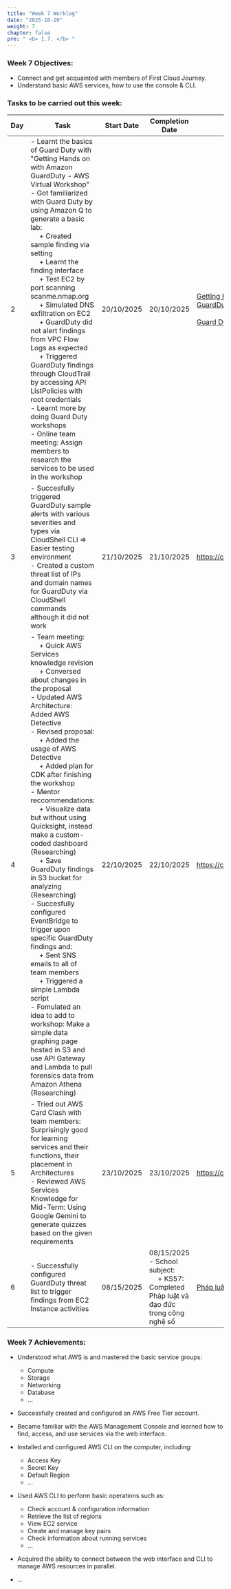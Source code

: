 ```yaml
---
title: "Week 7 Worklog"
date: "2025-10-20"
weight: 7
chapter: false
pre: " <b> 1.7. </b> "
---
```

### Week 7 Objectives:

* Connect and get acquainted with members of First Cloud Journey.
* Understand basic AWS services, how to use the console & CLI.

### Tasks to be carried out this week:
| Day | Task                                                                                                                                                                                                   | Start Date | Completion Date | Reference Material                        |
| --- | ------------------------------------------------------------------------------------------------------------------------------------------------------------------------------------------------------ | ---------- | --------------- | ----------------------------------------- |
| 2   | - Learnt the basics of Guard Duty with "Getting Hands on with Amazon GuardDuty - AWS Virtual Workshop" <br> - Got familiarized with Guard Duty by using Amazon Q to generate a basic lab: <br> &emsp; + Created sample finding via setting <br> &emsp; + Learnt the finding interface <br> &emsp; + Test EC2 by port scanning scanme.nmap.org <br> &emsp; + Simulated DNS exfiltration on EC2 <br> &emsp; + GuardDuty did not alert findings from VPC Flow Logs as expected <br> &emsp; + Triggered GuardDuty findings through CloudTrail by accessing API ListPolicies with root credentials <br> - Learnt more by doing Guard Duty workshops <br> - Online team meeting: Assign members to research the services to be used in the workshop  | 20/10/2025 | 20/10/2025| [Getting Hands on with Amazon GuardDuty - AWS Virtual Workshop](https://www.youtube.com/watch?v=eq3_H-aiHhk) <br><br> [Guard Duty Workshop](https://catalog.workshops.aws/security/en-US) |
| 3   | - Succesfully triggered GuardDuty sample alerts with various severities and types via CloudShell CLI => Easier testing environment <br> - Created a custom threat list of IPs and domain names for GuardDuty via CloudShell commands although it did not work  | 21/10/2025 | 21/10/2025      | <https://cloudjourney.awsstudygroup.com/> |
| 4   | - Team meeting: <br> &emsp; + Quick AWS Services knowledge revision <br> &emsp; + Conversed about changes in the proposal <br> - Updated AWS Architecture: Added AWS Detective <br> - Revised proposal: <br> &emsp; + Added the usage of AWS Detective <br> &emsp; + Added plan for CDK after finishing the workshop <br> - Mentor reccommendations: <br> &emsp; + Visualize data but without using Quicksight, instead make a custom-coded dashboard (Researching) <br> &emsp; + Save GuardDuty findings in S3 bucket for analyzing (Researching) <br> - Succesfully configured EventBridge to trigger upon specific GuardDuty findings and: <br> &emsp; + Sent SNS emails to all of team members <br> &emsp; + Triggered a simple Lambda script <br> - Fomulated an idea to add to workshop: Make a simple data graphing page hosted in S3 and use API Gateway and Lambda to pull forensics data from Amazon Athena (Researching)| 22/10/2025 | 22/10/2025      | <https://cloudjourney.awsstudygroup.com/> |
| 5   | - Tried out AWS Card Clash with team members: Surprisingly good for learning services and their functions, their placement in Architectures <br> - Reviewed AWS Services Knowledge for Mid-Term: Using Google Gemini to generate quizzes based on the given requirements| 23/10/2025 | 23/10/2025      | <https://cloudjourney.awsstudygroup.com/> |
| 6   | - Successfully configured GuardDuty threat list to trigger findings from EC2 Instance activities | 08/15/2025 | 08/15/2025 <br> - School subject: <br> &emsp; + KS57: Completed Pháp luật và đạo đức trong công nghệ số  |[Pháp luật và đạo đức trong công nghệ số](https://www.coursera.org/account/accomplishments/verify/7JELDK2MGGKL) |


### Week 7 Achievements:

* Understood what AWS is and mastered the basic service groups: 
  * Compute
  * Storage
  * Networking 
  * Database
  * ...

* Successfully created and configured an AWS Free Tier account.

* Became familiar with the AWS Management Console and learned how to find, access, and use services via the web interface.

* Installed and configured AWS CLI on the computer, including:
  * Access Key
  * Secret Key
  * Default Region
  * ...

* Used AWS CLI to perform basic operations such as:

  * Check account & configuration information
  * Retrieve the list of regions
  * View EC2 service
  * Create and manage key pairs
  * Check information about running services
  * ...

* Acquired the ability to connect between the web interface and CLI to manage AWS resources in parallel.
* ...
